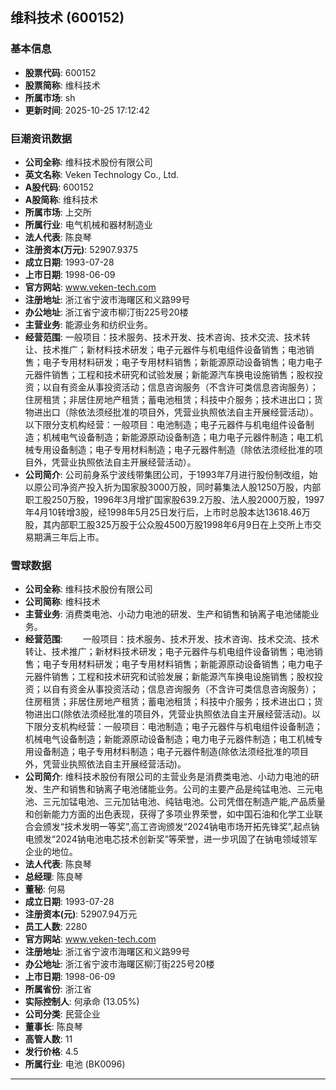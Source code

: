 ## 维科技术 (600152)

### 基本信息

- **股票代码**: 600152
- **股票简称**: 维科技术
- **所属市场**: sh
- **更新时间**: 2025-10-25 17:12:42

### 巨潮资讯数据

- **公司全称**: 维科技术股份有限公司
- **英文名称**: Veken Technology Co., Ltd.
- **A股代码**: 600152
- **A股简称**: 维科技术
- **所属市场**: 上交所
- **所属行业**: 电气机械和器材制造业
- **法人代表**: 陈良琴
- **注册资本(万元)**: 52907.9375
- **成立日期**: 1993-07-28
- **上市日期**: 1998-06-09
- **官方网站**: www.veken-tech.com
- **注册地址**: 浙江省宁波市海曙区和义路99号
- **办公地址**: 浙江省宁波市柳汀街225号20楼
- **主营业务**: 能源业务和纺织业务。
- **经营范围**: 一般项目：技术服务、技术开发、技术咨询、技术交流、技术转让、技术推广；新材料技术研发；电子元器件与机电组件设备销售；电池销售；电子专用材料研发；电子专用材料销售；新能源原动设备销售；电力电子元器件销售；工程和技术研究和试验发展；新能源汽车换电设施销售；股权投资；以自有资金从事投资活动；信息咨询服务（不含许可类信息咨询服务）；住房租赁；非居住房地产租赁；蓄电池租赁；科技中介服务；技术进出口；货物进出口（除依法须经批准的项目外，凭营业执照依法自主开展经营活动）。以下限分支机构经营：一般项目：电池制造；电子元器件与机电组件设备制造；机械电气设备制造；新能源原动设备制造；电力电子元器件制造；电工机械专用设备制造；电子专用材料制造；电子元器件制造（除依法须经批准的项目外，凭营业执照依法自主开展经营活动）。
- **公司简介**: 公司前身系宁波线带集团公司，于1993年7月进行股份制改组，始以原公司净资产投入折为国家股3000万股，同时募集法人股1250万股，内部职工股250万股，1996年3月增扩国家股639.2万股、法人股2000万股，1997年4月10转增3股，经1998年5月25日发行后，上市时总股本达13618.46万股，其内部职工股325万股于公众股4500万股1998年6月9日在上交所上市交易期满三年后上市。

### 雪球数据

- **公司全称**: 维科技术股份有限公司
- **公司简称**: 维科技术
- **主营业务**: 消费类电池、小动力电池的研发、生产和销售和钠离子电池储能业务。
- **经营范围**: 　　一般项目：技术服务、技术开发、技术咨询、技术交流、技术转让、技术推广；新材料技术研发；电子元器件与机电组件设备销售；电池销售；电子专用材料研发；电子专用材料销售；新能源原动设备销售；电力电子元器件销售；工程和技术研究和试验发展；新能源汽车换电设施销售；股权投资；以自有资金从事投资活动；信息咨询服务（不含许可类信息咨询服务）；住房租赁；非居住房地产租赁；蓄电池租赁；科技中介服务；技术进出口；货物进出口(除依法须经批准的项目外，凭营业执照依法自主开展经营活动)。以下限分支机构经营：一般项目：电池制造；电子元器件与机电组件设备制造；机械电气设备制造；新能源原动设备制造；电力电子元器件制造；电工机械专用设备制造；电子专用材料制造；电子元器件制造(除依法须经批准的项目外，凭营业执照依法自主开展经营活动)。
- **公司简介**: 维科技术股份有限公司的主营业务是消费类电池、小动力电池的研发、生产和销售和钠离子电池储能业务。公司的主要产品是纯锰电池、三元电池、三元加锰电池、三元加钴电池、纯钴电池。公司凭借在制造产能,产品质量和创新能力方面的出色表现，获得了多项业界荣誉，如中国石油和化学工业联合会颁发“技术发明一等奖”,高工咨询颁发“2024钠电市场开拓先锋奖”,起点钠电颁发“2024钠电池电芯技术创新奖”等荣誉，进一步巩固了在钠电领域领军企业的地位。
- **法人代表**: 陈良琴
- **总经理**: 陈良琴
- **董秘**: 何易
- **成立日期**: 1993-07-28
- **注册资本(元)**: 52907.94万元
- **员工人数**: 2280
- **官方网站**: www.veken-tech.com
- **注册地址**: 浙江省宁波市海曙区和义路99号
- **办公地址**: 浙江省宁波市海曙区柳汀街225号20楼
- **上市日期**: 1998-06-09
- **所属省份**: 浙江省
- **实际控制人**: 何承命 (13.05%)
- **公司分类**: 民营企业
- **董事长**: 陈良琴
- **高管人数**: 11
- **发行价格**: 4.5
- **所属行业**: 电池 (BK0096)

---